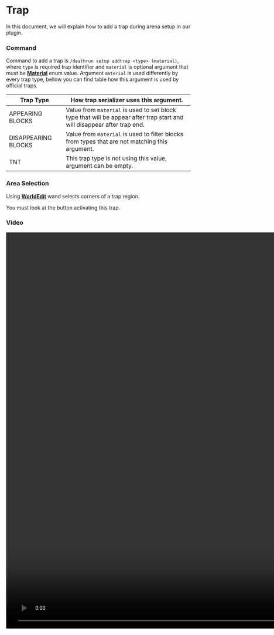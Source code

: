 # Trap
In this document, we will explain how to add a trap during arena setup in our plugin. 

### Command
Command to add a trap is ``/deathrun setup addtrap <type> (material)``, where ``type`` is required trap identifier and ``material`` is optional argument that must be [**Material**](https://jd.papermc.io/paper/1.16/org/bukkit/Material.html) enum value. Argument ``material`` is used differently by every trap type, bellow you can find table how this argument is used by official traps.

| Trap Type           | How trap serializer uses this argument.                                                                                   |
|---------------------|---------------------------------------------------------------------------------------------------------------------------|
| APPEARING BLOCKS    | Value from ``material`` is used to set block type that will be appear after trap start and will disappear after trap end. |
| DISAPPEARING BLOCKS | Value from ``material`` is used to filter blocks from types that are not matching this argument.                          |
| TNT                 | This trap type is not using this value, argument can be empty.                                                            |

### Area Selection
Using [**WorldEdit**](https://enginehub.org/worldedit) wand selects corners of a trap region.

<warning>
    <p>You must look at the button activating this trap.</p>
</warning>

### Video
<video src="https://cdn.mrstudios.pl/static/mrstudios/video/deathrun/dr_addtrap.mp4" width="1920" height="1080" preview-src="thumbnail.png" />